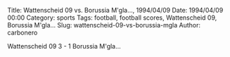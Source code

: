 Title: Wattenscheid 09 vs. Borussia M'gla…, 1994/04/09
Date: 1994/04/09 00:00
Category: sports
Tags: football, football scores, Wattenscheid 09, Borussia M'gla…
Slug: wattenscheid-09-vs-borussia-mgla
Author: carbonero


Wattenscheid 09 3 - 1 Borussia M'gla…
